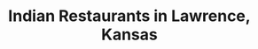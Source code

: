 ---
active: true
aliases: []
description: Indian restaurants offering curbside, takeout, and delivery food in Lawrence,
  Kansas
name: Indian
redirect_from: []
sitemap: true
slug: indian
title: Indian Restaurants in Lawrence, Kansas
---